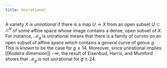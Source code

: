 ```yaml
---
title: Unirational
---
```


A variety $X$ is *unirational* if there is a map $U \rightarrow X$ from an open subset $U \subset
\mathbb{A}^{N}$ of some affine space whose image contains a dense, open subset of $X$. For instance, $\mathcal{M}_{g}$ is unirational means that there is a family of curves on an open subset of affine space which contains a general curve of genus $g$. This is known to be the case for $g \leq 14$. Moreover, since unirational implies [[Kodaira dimension]] $-\infty$, the result of Eisenbud, Harris, and Mumford shows that $\mathcal{M}_g$ is not unirational for $g \geq 24$.
